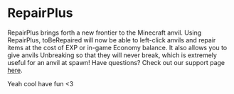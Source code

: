 # RepairPlus

RepairPlus brings forth a new frontier to the Minecraft anvil. Using RepairPlus, toBeRepaired will now be able to left-click anvils and repair items at the cost of EXP or in-game Economy balance. It also allows you to give anvils Unbreaking so that they will never break, which is extremely useful for an anvil at spawn! Have questions? Check out our support page [here](http://songoda.com/support.php?a=product&id=RepairPlus.9 "http://songoda.com/support.php?a=product&id=RepairPlus.9").

Yeah cool have fun <3